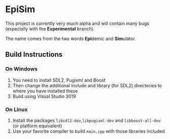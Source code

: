 # EpiSim
This project is currently very much alpha and will contain many bugs (especially with the **Experimental** branch).

The name comes from the two words **Epi**demic and **Sim**ulator.
## Build Instructions
### On Windows

1. You need to install SDL2, Pugixml and Boost
2. Then change the additional include and library (for SDL2) directories to where you have installed these
3. Build using Visual Studio 2019

### On Linux
1. Install the packages `libsdl2-dev`,`libpugixml-dev` and `libboost-all-dev` (or platform equivalent) 
2. Use your favorite compiler to build `main.cpp` with those libraries included